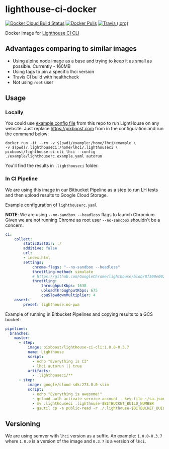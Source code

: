 # lighthouse-ci-docker

[![Docker Cloud Build Status](https://img.shields.io/docker/cloud/build/pixboost/lighthouse-ci-cli)](https://hub.docker.com/r/pixboost/lighthouse-ci-cli/)
[![Docker Pulls](https://img.shields.io/docker/pulls/pixboost/lighthouse-ci-cli)](https://hub.docker.com/r/pixboost/lighthouse-ci-cli/)
[![Travis (.org)](https://img.shields.io/travis/Pixboost/lighthouse-ci-docker)](https://travis-ci.org/Pixboost/lighthouse-ci-docker)

Docker image for [Lighthouse CI CLI](https://github.com/GoogleChrome/lighthouse-ci)

## Advantages comparing to similar images

* Using alpine node image as a base and trying to keep it as small as possible. Currently - 160MB
* Using tags to pin a specific lhci version
* Travis CI build with healthcheck
* Not using `root` user

## Usage

### Locally

You could use [example config file](example/lighthouserc.example.yaml) from this repo to
run LightHouse on any website. Just replace https://pixboost.com from in the configuration
and run the command below:

```
docker run -it --rm -v $(pwd)/example:/home/lhci/example \
-v $(pwd)/.lighthouseci:/home/lhci/.lighthouseci \
pixboost/lighthouse-ci-cli lhci --config ./example/lighthouserc.example.yaml autorun
```

You'll find the results in `.lighthouseci` folder.

### In CI Pipeline
We are using this image in our Bitbucket Pipeline as a step to run LH tests and then upload results to 
Google Cloud Storage.

Example configuration of `lighthouserc.yaml`

**NOTE**: We are using `--no-sandbox --headless` flags to launch Chromium. Given
we are not running Chrome as root user `--no-sandbox` shouldn't be a concern.

```yaml
ci:
    collect:
        staticDistDir: ./
        additive: false
        url:
        - index.html
        settings:
            chrome-flags: "--no-sandbox --headless"
            throttling-method: simulate
            # https://github.com/GoogleChrome/lighthouse/blob/8f500e00243e07ef0a80b39334bedcc8ddc8d3d0/lighthouse-core/config/constants.js#L19-L26
            throttling:
                throughputKbps: 1638
                uploadThroughputKbps: 675
                cpuSlowdownMultiplier: 4
    assert:
        preset: lighthouse:no-pwa

```

Example of running in Bitbucket Pipelines and copying results to a GCS bucket:

```yaml
pipelines:
  branches:
    master:
      - step:
          image: pixboost/lighthouse-ci-cli:1.0.0-0.3.7
          name: Lighthouse
          script:
            - echo "Everything is CI"
            - lhci autorun || true
          artifacts:
            - .lighthouseci/**
      - step:
          image: google/cloud-sdk:273.0.0-slim
          script:
            - echo "Everything is awesome!"
            - gcloud auth activate-service-account --key-file ~/sa.json
            - mv .lighthouseci .lighthouse-$BITBUCKET_BUILD_NUMBER
            - gsutil cp -a public-read -r ./.lighthouse-$BITBUCKET_BUILD_NUMBER gs://<YOUR_BUCKET_WITH_RESULTS>
```

## Versioning

We are using semver with `lhci` version as a suffix. An example: `1.0.0-0.3.7` where
`1.0.0` is a version of the image and `0.3.7` is a version of `lhci`.  
